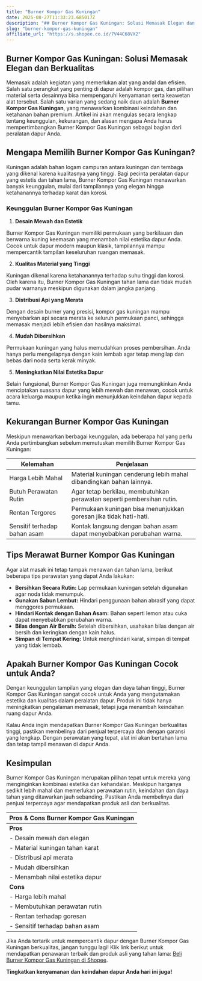 ```yaml
---
title: "Burner Kompor Gas Kuningan"
date: 2025-08-27T11:33:23.685017Z
description: "## Burner Kompor Gas Kuningan: Solusi Memasak Elegan dan Berkualitas..."
slug: "burner-kompor-gas-kuningan"
affiliate_url: "https://s.shopee.co.id/7V44C68VX2"
---
```

## Burner Kompor Gas Kuningan: Solusi Memasak Elegan dan Berkualitas

Memasak adalah kegiatan yang memerlukan alat yang andal dan efisien. Salah satu perangkat yang penting di dapur adalah kompor gas, dan pilihan material serta desainnya bisa mempengaruhi kenyamanan serta keawetan alat tersebut. Salah satu varian yang sedang naik daun adalah **Burner Kompor Gas Kuningan**, yang menawarkan kombinasi keindahan dan ketahanan bahan premium. Artikel ini akan mengulas secara lengkap tentang keunggulan, kekurangan, dan alasan mengapa Anda harus mempertimbangkan Burner Kompor Gas Kuningan sebagai bagian dari peralatan dapur Anda.

## Mengapa Memilih Burner Kompor Gas Kuningan?

Kuningan adalah bahan logam campuran antara kuningan dan tembaga yang dikenal karena kualitasnya yang tinggi. Bagi pecinta peralatan dapur yang estetis dan tahan lama, Burner Kompor Gas Kuningan menawarkan banyak keunggulan, mulai dari tampilannya yang elegan hingga ketahanannya terhadap karat dan korosi.

### Keunggulan Burner Kompor Gas Kuningan

1. **Desain Mewah dan Estetik**

Burner Kompor Gas Kuningan memiliki permukaan yang berkilauan dan berwarna kuning keemasan yang menambah nilai estetika dapur Anda. Cocok untuk dapur modern maupun klasik, tampilannya mampu mempercantik tampilan keseluruhan ruangan memasak.

2. **Kualitas Material yang Tinggi**

Kuningan dikenal karena ketahanannya terhadap suhu tinggi dan korosi. Oleh karena itu, Burner Kompor Gas Kuningan tahan lama dan tidak mudah pudar warnanya meskipun digunakan dalam jangka panjang.

3. **Distribusi Api yang Merata**

Dengan desain burner yang presisi, kompor gas kuningan mampu menyebarkan api secara merata ke seluruh permukaan panci, sehingga memasak menjadi lebih efisien dan hasilnya maksimal.

4. **Mudah Dibersihkan**

Permukaan kuningan yang halus memudahkan proses pembersihan. Anda hanya perlu mengelapnya dengan kain lembab agar tetap mengilap dan bebas dari noda serta kerak minyak.

5. **Meningkatkan Nilai Estetika Dapur**

Selain fungsional, Burner Kompor Gas Kuningan juga memungkinkan Anda menciptakan suasana dapur yang lebih mewah dan menawan, cocok untuk acara keluarga maupun ketika ingin menunjukkan keindahan dapur kepada tamu.

## Kekurangan Burner Kompor Gas Kuningan

Meskipun menawarkan berbagai keunggulan, ada beberapa hal yang perlu Anda pertimbangkan sebelum memutuskan memilih Burner Kompor Gas Kuningan:

| Kelemahan                          | Penjelasan                                                                 |
|-------------------------------------|----------------------------------------------------------------------------|
| Harga Lebih Mahal                 | Material kuningan cenderung lebih mahal dibandingkan bahan lainnya.     |
| Butuh Perawatan Rutin             | Agar tetap berkilau, membutuhkan perawatan seperti pembersihan rutin.  |
| Rentan Tergores                    | Permukaan kuningan bisa menunjukkan goresan jika tidak hati-hati.      |
| Sensitif terhadap bahan asam      | Kontak langsung dengan bahan asam dapat menyebabkan perubahan warna.  |

## Tips Merawat Burner Kompor Gas Kuningan

Agar alat masak ini tetap tampak menawan dan tahan lama, berikut beberapa tips perawatan yang dapat Anda lakukan:

- **Bersihkan Secara Rutin:** Lap permukaan kuningan setelah digunakan agar noda tidak menumpuk.
- **Gunakan Sabun Lembut:** Hindari penggunaan bahan abrasif yang dapat menggores permukaan.
- **Hindari Kontak dengan Bahan Asam:** Bahan seperti lemon atau cuka dapat menyebabkan perubahan warna.
- **Bilas dengan Air Bersih:** Setelah dibersihkan, usahakan bilas dengan air bersih dan keringkan dengan kain halus.
- **Simpan di Tempat Kering:** Untuk menghindari karat, simpan di tempat yang tidak lembab.

## Apakah Burner Kompor Gas Kuningan Cocok untuk Anda?

Dengan keunggulan tampilan yang elegan dan daya tahan tinggi, Burner Kompor Gas Kuningan sangat cocok untuk Anda yang mengutamakan estetika dan kualitas dalam peralatan dapur. Produk ini tidak hanya meningkatkan pengalaman memasak, tetapi juga menambah keindahan ruang dapur Anda.

Kalau Anda ingin mendapatkan Burner Kompor Gas Kuningan berkualitas tinggi, pastikan membelinya dari penjual terpercaya dan dengan garansi yang lengkap. Dengan perawatan yang tepat, alat ini akan bertahan lama dan tetap tampil menawan di dapur Anda.

## Kesimpulan

Burner Kompor Gas Kuningan merupakan pilihan tepat untuk mereka yang menginginkan kombinasi estetika dan kehandalan. Meskipun harganya sedikit lebih mahal dan memerlukan perawatan rutin, keindahan dan daya tahan yang ditawarkan jauh sebanding. Pastikan Anda membelinya dari penjual terpercaya agar mendapatkan produk asli dan berkualitas.

| Pros & Cons Burner Kompor Gas Kuningan |
|----------------------------------------|
| **Pros**                             |
| - Desain mewah dan elegan            |
| - Material kuningan tahan karat     |
| - Distribusi api merata             |
| - Mudah dibersihkan                  |
| - Menambah nilai estetika dapur   |
| **Cons**                             |
| - Harga lebih mahal                 |
| - Membutuhkan perawatan rutin       |
| - Rentan terhadap goresan           |
| - Sensitif terhadap bahan asam     |

Jika Anda tertarik untuk mempercantik dapur dengan Burner Kompor Gas Kuningan berkualitas, jangan tunggu lagi! Klik link berikut untuk mendapatkan penawaran terbaik dan produk asli yang tahan lama: [Beli Burner Kompor Gas Kuningan di Shopee](https://s.shopee.co.id/7V44C68VX2).

**Tingkatkan kenyamanan dan keindahan dapur Anda hari ini juga!**